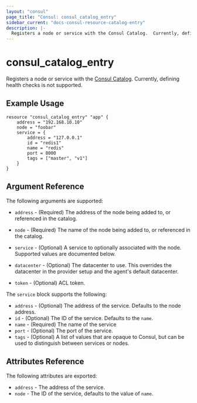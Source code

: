 ```yaml
---
layout: "consul"
page_title: "Consul: consul_catalog_entry"
sidebar_current: "docs-consul-resource-catalog-entry"
description: |-
  Registers a node or service with the Consul Catalog.  Currently, defining health checks is not supported.
---
```


# consul\_catalog\_entry

Registers a node or service with the [Consul Catalog](https://www.consul.io/docs/agent/http/catalog.html#catalog_register).
Currently, defining health checks is not supported.

## Example Usage

```
resource "consul_catalog_entry" "app" {
    address = "192.168.10.10"
    node = "foobar"
    service = {
        address = "127.0.0.1"
        id = "redis1"
        name = "redis"
        port = 8000
        tags = ["master", "v1"]
    }
}
```

## Argument Reference

The following arguments are supported:

* `address` - (Required) The address of the node being added to,
  or referenced in the catalog.

* `node` - (Required) The name of the node being added to, or
  referenced in the catalog.

* `service` - (Optional) A service to optionally associated with
  the node. Supported values are documented below.

* `datacenter` - (Optional) The datacenter to use. This overrides the
  datacenter in the provider setup and the agent's default datacenter.

* `token` - (Optional) ACL token.

The `service` block supports the following:

* `address` - (Optional) The address of the service. Defaults to the
  node address.
* `id` - (Optional) The ID of the service. Defaults to the `name`.
* `name` - (Required) The name of the service
* `port` - (Optional) The port of the service.
* `tags` - (Optional) A list of values that are opaque to Consul,
  but can be used to distinguish between services or nodes.

## Attributes Reference

The following attributes are exported:

* `address` - The address of the service.
* `node` - The ID of the service, defaults to the value of `name`.
